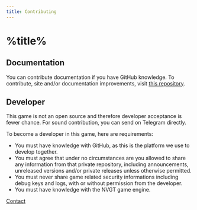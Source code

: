 ```yaml
---
title: Contributing
---
```

# %title%
## Documentation
You can contribute documentation if you have GitHub knowledge.
To contribute, site and/or documentation improvements, visit [this repository](https://github.com/harrymkt/mgh).

## Developer
This game is not an open source and therefore developer acceptance is fewer chance. For sound contribution, you can send on Telegram directly.

To become a developer in this game, here are requirements:
- You must have knowledge with GitHub, as this is the platform we use to develop together.
- You must agree that under no circumstances are you allowed to share any information from that private repository, including announcements, unreleased versions and/or private releases unless otherwise permitted.
- You must never share game related security informations including debug keys and logs, with or without permission from the developer.
- You must have knowledge with the NVGT game engine.

[Contact](https://harrymkt.github.io/contact)